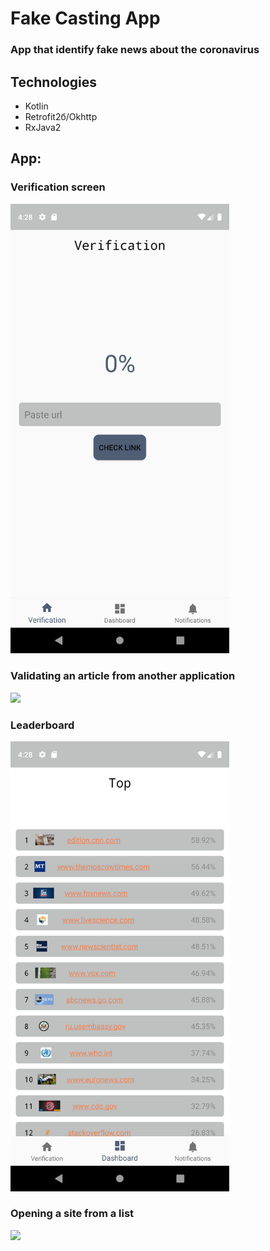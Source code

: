 # Fake Casting App
### App that identify fake news about the coronavirus

## Technologies
- Kotlin  
- Retrofit2б/Okhttp
- RxJava2

## App:

### Verification screen

<img src="https://github.com/nikol412/fake-casting-v2/blob/screensForMD/verificationScreen.png" width="350">


### Validating an article from another application

<img src="https://github.com/nikol412/fake-casting-v2/blob/screensForMD/verificationFragment.gif" width="350">


### Leaderboard

<img src="https://github.com/nikol412/fake-casting-v2/blob/screensForMD/leaderboardScreen.png" width="350">


### Opening a site from a list

<img src="https://github.com/nikol412/fake-casting-v2/blob/screensForMD/LeaderboardFragment.gif" width="350">
